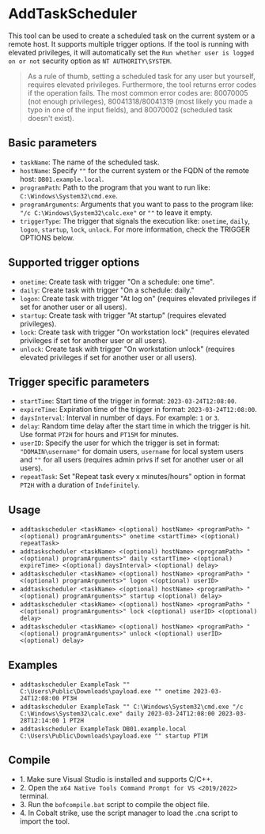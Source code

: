 # AddTaskScheduler
This tool can be used to create a scheduled task on the current system or a remote host. It supports multiple trigger options. If the tool is running with elevated privileges, it will automatically set the `Run whether user is logged on or not` security option as `NT AUTHORITY\SYSTEM`. 

>As a rule of thumb, setting a scheduled task for any user but yourself, requires elevated privileges. Furthermore, the tool returns error codes if the operation fails. The most common error codes are: 80070005 (not enough privileges), 80041318/80041319 (most likely you made a typo in one of the input fields), and 80070002 (scheduled task doesn't exist). 

## Basic parameters
* `taskName`: The name of the scheduled task.
* `hostName`: Specify `""` for the current system or the FQDN of the remote host: `DB01.example.local`. 
* `programPath`: Path to the program that you want to run like: `C:\Windows\System32\cmd.exe`.
* `programArguments`: Arguments that you want to pass to the program like: `"/c C:\Windows\System32\calc.exe"` or `""` to leave it empty.
* `triggerType`: The trigger that signals the execution like: `onetime`, `daily`, `logon`, `startup`, `lock`, `unlock`. For more information, check the TRIGGER OPTIONS below.

## Supported trigger options
* `onetime`: Create task with trigger "On a schedule: one time".
* `daily`: Create task with trigger "On a schedule: daily."
* `logon`: Create task with trigger "At log on" (requires elevated privileges if set for another user or all users).
* `startup`: Create task with trigger "At startup" (requires elevated privileges).
* `lock`: Create task with trigger "On workstation lock" (requires elevated privileges if set for another user or all users).
* `unlock`: Create task with trigger "On workstation unlock" (requires elevated privileges if set for another user or all users).

## Trigger specific parameters
* `startTime`: Start time of the trigger in format: `2023-03-24T12:08:00`.
* `expireTime`: Expiration time of the trigger in format: `2023-03-24T12:08:00`.
* `daysInterval`: Interval in number of days. For example: `1` or `3`.
* `delay`: Random time delay after the start time in which the trigger is hit. Use format `PT2H` for hours and `PT15M` for minutes.
* `userID`: Specify the user for which the trigger is set in format: `"DOMAIN\username"` for domain users, `username` for local system users and `""` for all users (requires admin privs if set for another user or all users).
* `repeatTask`: Set "Repeat task every x minutes/hours" option in format `PT2H` with a duration of `Indefinitely`.

## Usage
* `addtaskscheduler <taskName> <(optional) hostName> <programPath> "<(optional) programArguments>" onetime <startTime> <(optional) repeatTask>`
* `addtaskscheduler <taskName> <(optional) hostName> <programPath> "<(optional) programArguments>" daily <startTime> <(optional) expireTime> <(optional) daysInterval> <(optional) delay>`
* `addtaskscheduler <taskName> <(optional) hostName> <programPath> "<(optional) programArguments>" logon <(optional) userID>`
* `addtaskscheduler <taskName> <(optional) hostName> <programPath> "<(optional) programArguments>" startup <(optional) delay>`
* `addtaskscheduler <taskName> <(optional) hostName> <programPath> "<(optional) programArguments>" lock <(optional) userID> <(optional) delay>`
* `addtaskscheduler <taskName> <(optional) hostName> <programPath> "<(optional) programArguments>" unlock <(optional) userID> <(optional) delay>`

## Examples
* `addtaskscheduler ExampleTask "" C:\Users\Public\Downloads\payload.exe "" onetime 2023-03-24T12:08:00 PT3H`
* `addtaskscheduler ExampleTask "" C:\Windows\System32\cmd.exe "/c C:\Windows\System32\calc.exe" daily 2023-03-24T12:08:00 2023-03-28T12:14:00 1 PT2H`
* `addtaskscheduler ExampleTask DB01.example.local C:\Users\Public\Downloads\payload.exe "" startup PT1M`

## Compile
- 1\. Make sure Visual Studio is installed and supports C/C++.
- 2\. Open the `x64 Native Tools Command Prompt for VS <2019/2022>` terminal.
- 3\. Run the `bofcompile.bat` script to compile the object file. 
- 4\. In Cobalt strike, use the script manager to load the .cna script to import the tool. 
